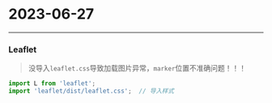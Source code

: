 
# 2023-06-27
---


### Leaflet

> 没导入`leaflet.css`导致加载图片异常，`marker`位置不准确问题！！！
  

```js
import L from 'leaflet';
import 'leaflet/dist/leaflet.css';  // 导入样式

```




